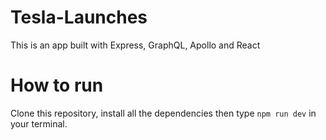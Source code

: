 # Tesla-Launches
This is an app built with Express, GraphQL, Apollo and React
# How to run
Clone this repository, install all the dependencies then type `npm run dev` in your terminal.
